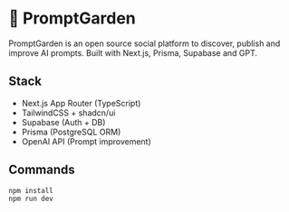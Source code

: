 # 🌱 PromptGarden

PromptGarden is an open source social platform to discover, publish and improve AI prompts. Built with Next.js, Prisma, Supabase and GPT.

## Stack

- Next.js App Router (TypeScript)
- TailwindCSS + shadcn/ui
- Supabase (Auth + DB)
- Prisma (PostgreSQL ORM)
- OpenAI API (Prompt improvement)

## Commands

```bash
npm install
npm run dev